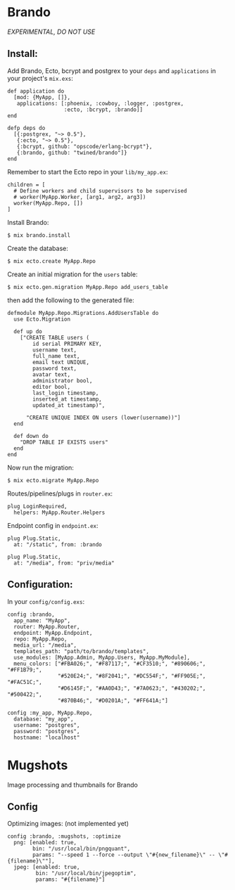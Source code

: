 Brando
======

*EXPERIMENTAL, DO NOT USE*

Install:
--------
Add Brando, Ecto, bcrypt and postgrex to your `deps` and `applications`
in your project's `mix.exs`:

    def application do
      [mod: {MyApp, []},
       applications: [:phoenix, :cowboy, :logger, :postgrex,
                      :ecto, :bcrypt, :brando]]
    end

    defp deps do
      [{:postgrex, "~> 0.5"},
       {:ecto, "~> 0.5"},
       {:bcrypt, github: "opscode/erlang-bcrypt"},
       {:brando, github: "twined/brando"]}
    end

Remember to start the Ecto repo in your `lib/my_app.ex`:

    children = [
      # Define workers and child supervisors to be supervised
      # worker(MyApp.Worker, [arg1, arg2, arg3])
      worker(MyApp.Repo, [])
    ]

Install Brando:

    $ mix brando.install

Create the database:

    $ mix ecto.create MyApp.Repo

Create an initial migration for the `users` table:

    $ mix ecto.gen.migration MyApp.Repo add_users_table

then add the following to the generated file:

    defmodule MyApp.Repo.Migrations.AddUsersTable do
      use Ecto.Migration

      def up do
        ["CREATE TABLE users (
            id serial PRIMARY KEY,
            username text,
            full_name text,
            email text UNIQUE,
            password text,
            avatar text,
            administrator bool,
            editor bool,
            last_login timestamp,
            inserted_at timestamp,
            updated_at timestamp)",

          "CREATE UNIQUE INDEX ON users (lower(username))"]
      end

      def down do
        "DROP TABLE IF EXISTS users"
      end
    end

Now run the migration:

    $ mix ecto.migrate MyApp.Repo

Routes/pipelines/plugs in `router.ex`:

    plug LoginRequired,
      helpers: MyApp.Router.Helpers

Endpoint config in `endpoint.ex`:

    plug Plug.Static,
      at: "/static", from: :brando

    plug Plug.Static,
      at: "/media", from: "priv/media"

Configuration:
--------------

In your `config/config.exs`:

    config :brando,
      app_name: "MyApp",
      router: MyApp.Router,
      endpoint: MyApp.Endpoint,
      repo: MyApp.Repo,
      media_url: "/media",
      templates_path: "path/to/brando/templates",
      use_modules: [MyApp.Admin, MyApp.Users, MyApp.MyModule],
      menu_colors: ["#FBA026;", "#F87117;", "#CF3510;", "#890606;", "#FF1B79;",
                    "#520E24;", "#8F2041;", "#DC554F;", "#FF905E;", "#FAC51C;",
                    "#D6145F;", "#AA0D43;", "#7A0623;", "#430202;", "#500422;",
                    "#870B46;", "#D0201A;", "#FF641A;"]

    config :my_app, MyApp.Repo,
      database: "my_app",
      username: "postgres",
      password: "postgres",
      hostname: "localhost"

Mugshots
========

Image processing and thumbnails for Brando

Config
------
Optimizing images: (not implemented yet)

    config :brando, :mugshots, :optimize
      png: [enabled: true,
            bin: "/usr/local/bin/pngquant",
            params: "--speed 1 --force --output \"#{new_filename}\" -- \"#{filename}\""],
      jpeg: [enabled: true,
             bin: "/usr/local/bin/jpegoptim",
             params: "#{filename}"]
